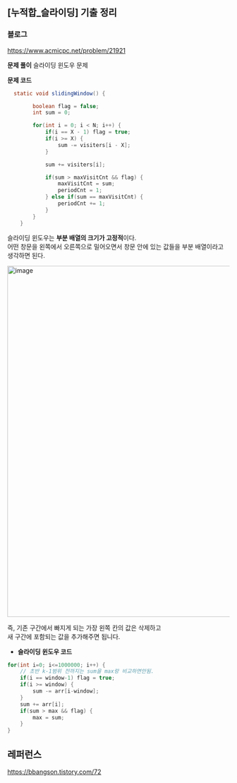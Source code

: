 ## [누적합_슬라이딩] 기출 정리

### 블로그
https://www.acmicpc.net/problem/21921

**문제 풀이**
슬라이딩 윈도우 문제

**문제 코드**
``` java
  static void slidingWindow() {

        boolean flag = false;
        int sum = 0;

        for(int i = 0; i < N; i++) {
            if(i == X - 1) flag = true;
            if(i >= X) {
                sum -= visiters[i - X];
            }

            sum += visiters[i];

            if(sum > maxVisitCnt && flag) {
                maxVisitCnt = sum;
                periodCnt = 1;
            } else if(sum == maxVisitCnt) {
                periodCnt += 1;
            }
        }
    }
```
슬라이딩 윈도우는 **부분 배열의 크기가 고정적**이다.  
어떤 창문을 왼쪽에서 오른쪽으로 밀어오면서 창문 안에 있는 값들을 부분 배열이라고 생각하면 된다.  

<img width="795" alt="image" src="https://github.com/kimdoha/algorithm-study/assets/62235737/190ef1a9-81ec-479b-bb6f-4622abf6a569">

즉, 기존 구간에서 빠지게 되는 가장 왼쪽 칸의 값은 삭제하고  
새 구간에 포함되는 값을 추가해주면 됩니다. 

- **슬라이딩 윈도우 코드**
```java
for(int i=0; i<=1000000; i++) {
	// 초반 k-1범위 전까지는 sum을 max랑 비교하면안됨.
	if(i == window-1) flag = true;
	if(i >= window) {
		sum -= arr[i-window];
	}
	sum += arr[i];
	if(sum > max && flag) {
		max = sum;
	}
}
```


## 레퍼런스
https://bbangson.tistory.com/72
